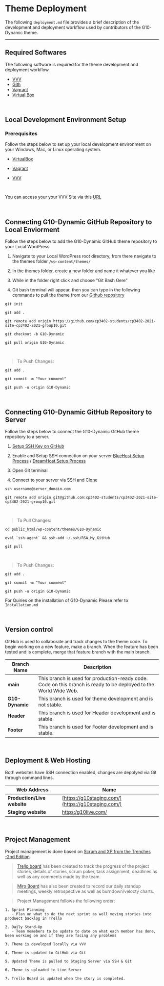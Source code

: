 # Theme Deployment
The following `deployment.md` file provides a brief description of the development and deployment workflow used by contributors of the G10-Dynamic theme.

___


## Required Softwares
The following software is required for the theme development and deployment workflow.
- [VVV](https://varyingvagrantvagrants.org/)
- [Gith](https://git-scm.com/)
- [Vagrant](https://www.vagrantup.com/)
- [Virtual Box](https://www.virtualbox.org/)

<br>

## Local Development Environment Setup
### Prerequisites
Follow the steps below to set up your local development environment on your Windows, Mac, or Linux operating system.
<br>

* [VirtualBox](https://www.virtualbox.org/)

* [Vagrant](https://www.vagrantup.com/docs/installation)

* [VVV](https://varyingvagrantvagrants.org/docs/en-US/installation/)

<br>

You can access your your VVV Site via this [URL](https://vvv.test.com)

<br>

## Connecting G10-Dynamic GitHub Repository to Local Enviorment
Follow the steps below to add the  G10-Dynamic GitHub theme repository to your Local WordPress.
<br>

1. Navigate to your Local WordPress root directory, from there navigate to the themes folder `/wp-content/themes/`

2. In the themes folder, create a new folder and name it whatever you like

3. While in the folder right click and choose "Git Bash Gere"

4. Git bash terminal will appear, then you can type in the following commands to pull the theme from our [Github repository](https://github.com/cp3402-students/cp3402-2021-site-cp3402-2021-group10)

```
git init

git add .

git remote add origin https://github.com/cp3402-students/cp3402-2021-site-cp3402-2021-group10.git

git checkout -b G10-Dynamic

git pull origin G10-Dynamic
```

<br>

>To Push Changes:
```
git add .

git commit -m "Your comment"

git push -u origin G10-Dynamic
```
<br>

## Connecting G10-Dynamic GitHub Repository to Server
Follow the steps below to connect the G10-Dynamic GitHub theme repository to a server.
<br>

1. [Setup SSH Key on GitHub](https://docs.github.com/en/enterprise-server@3.0/authentication/connecting-to-github-with-ssh/adding-a-new-ssh-key-to-your-github-account)

2. Enable and Setup SSH connection on your server [BlueHost Setup Process](https://www.bluehost.com/help/article/ssh-access) / [DreamHost Setup Process](https://help.dreamhost.com/hc/en-us/articles/216041267-SSH-overview)

3. Open Git terminal

4. Connect to your server via SSH and Clone
```
ssh username@server_domain.com

git remote add origin git@github.com:cp3402-students/cp3402-2021-site-cp3402-2021-group10.git
```

<br>

>To Pull Changes:

```
cd public_html/wp-content/themes/G10-Dynamic

eval `ssh-agent` && ssh-add ~/.ssh/RSA_My_GitHub

git pull
```

<br>

>To Push Changes:

```
git add .

git commit -m "Your comment"

git push -u origin G10-Dynamic
```

For Quiries on the installation of G10-Dynamic Please refer to `Installation.md`

<br>

## Version control
GitHub is used to collaborate and track changes to the theme code. To begin working on a new feature, make a branch. When the feature has been tested and is complete, merge that feature branch with the main branch.<br>


Branch Name | Description
------------|------------
**main** | This branch is used for production-ready code. Code on this branch is ready to be deployed to the World Wide Web.<br>
**G10-Dynamic** | This branch is used for theme development and is not stable.<br>
**Header** | This branch is used for Header development and is stable.<br>
**Footer** | This branch is used for Footer development and is stable.<br>

<br>

## Deployment & Web Hosting
Both websites have SSH connection enabled, changes are depolyed via Git through command lines.<br>


Web Address | Name
------------- | -------------
**Production/Live website** | [https://g10staging.com/](https://g10staging.com/)
**Staging website** | [https:/g10live.com/](https:/www.g10live.com/)

<br>

## Project Management
Project management is done based on [Scrum and XP from the Trenches -2nd Edition](https://www.infoq.com/minibooks/scrum-xp-from-the-trenches-2/)

> [Trello board](https://trello.com/invite/b/sOGpE2zM/bf357bb64a6533dd8aebb13b321b3faf/content-managment-group-10) has been created to track the progress of the project stories, details of stories, scrum poker, task assignment, deadlines as well as any comments made by the team. 

> [Miro Board](https://miro.com/welcomeonboard/djRTTEhtUUFVdmVrN29TdGRzWUtCYUd2NDJDWmg5NTdSYng5QUt2V3ZDNjVqd1BJTDRKUjJqRmIycUlmcURLT3wzMDc0NDU3MzUzNjQwNjA1Mjk4?invite_link_id=662373346887) has also been created to record our daily standup meetings, weekly retrospective as well as burndown/velocty charts.

>Project Management follows the following order:
```
1. Sprint Planning 
   - Plan on what to do the next sprint as well moving stories into produect backlog in Trello
   
2. Daily Stand-Up 
   - Team memebers to be update to date on what each member has done, been working on and if they are facing any problems
   
3. Theme is developed locally via VVV

4. Theme is updated to GitHub via Git

5. Updated Theme is pulled to Staging Server via SSH & Git

6. Theme is uploaded to Live Server

7. Trello Board is updated when the story is completed.

```
